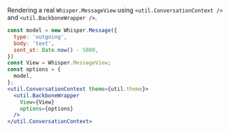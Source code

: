 Rendering a real `Whisper.MessageView` using `<util.ConversationContext />` and
`<util.BackboneWrapper />`.

```jsx
const model = new Whisper.Message({
  type: 'outgoing',
  body: 'text',
  sent_at: Date.now() - 5000,
})
const View = Whisper.MessageView;
const options = {
  model,
};
<util.ConversationContext theme={util.theme}>
  <util.BackboneWrapper
    View={View}
    options={options}
  />
</util.ConversationContext>
```
